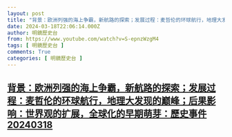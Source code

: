 ```yaml
---
layout: post
title: "背景：欧洲列强的海上争霸，新航路的探索；发展过程：麦哲伦的环球航行，地理大发现的巅峰；后果影响：世界观的扩展，全球化的早期萌芽：歷史事件20240318"
date: 2024-03-18T22:06:14.000Z
author: 明鏡歷史台
from: https://www.youtube.com/watch?v=S-epnzWzgM4
tags: [ 明鏡歷史台 ]
comments: True
categories: [ 明鏡歷史台 ]
---
```

<!--1710799574000-->
[背景：欧洲列强的海上争霸，新航路的探索；发展过程：麦哲伦的环球航行，地理大发现的巅峰；后果影响：世界观的扩展，全球化的早期萌芽：歷史事件20240318](https://www.youtube.com/watch?v=S-epnzWzgM4)
------

<div>

</div>
